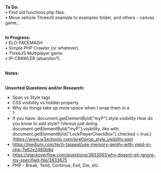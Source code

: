 <strong>To Do:</strong><br/>
• Find old functions.php files.<br/>
• Move vehicle ThreeJS example to examples folder, and others - canvas game, .<br/>

<br/><strong>In Progress:</strong><br/>
• ELO-FACEMASH <br/>
• Simple PHP Crawler (or whatever).<br/>
• ThreeJS Multiplayer game.<br/>
• IP-CRAWLER (abandon?).<br/>

<br/><strong>Notes:</strong><br/>

<br/><strong>Unsorted Questions and/or Research:</strong><br/>
* Span vs Style tags<br/>
* CSS visibility vs hidden property<br/>
* Why do things take up more space when I wrap them in a <div>?<br/>
* If you have: document.getElementById("myP").style.visibility   How do you know to add style? (Versus just doing document.getElementById("myP").visibility, like with document.getElementById("LockPlayerCheckBox").checked = true;) (https://www.w3schools.com/jsref/prop_style_visibility.asp)<br/>
* https://medium.com/tech-tajawal/use-memory-gently-with-yield-in-php-7e62e2480b8d<br/>
* https://stackoverflow.com/questions/3833561/why-doesnt-git-ignore-my-specified-file/3833675<br/>
* PHP - Break, Yeild, Continue, Exit, Die, etc.